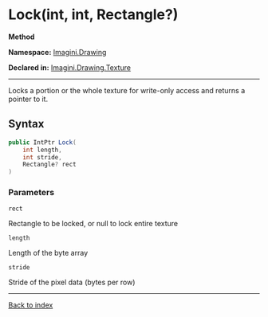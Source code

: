 # Lock(int, int, Rectangle?)

**Method**

**Namespace:** [Imagini.Drawing](Imagini.Drawing.md)

**Declared in:** [Imagini.Drawing.Texture](Imagini.Drawing.Texture.md)

------



Locks a portion or the whole texture for write-only access and
returns a pointer to it.


## Syntax

```csharp
public IntPtr Lock(
	int length,
	int stride,
	Rectangle? rect
)
```

### Parameters

`rect`

Rectangle to be locked, or null to lock entire texture

`length`

Length of the byte array

`stride`

Stride of the pixel data (bytes per row)

------

[Back to index](index.md)